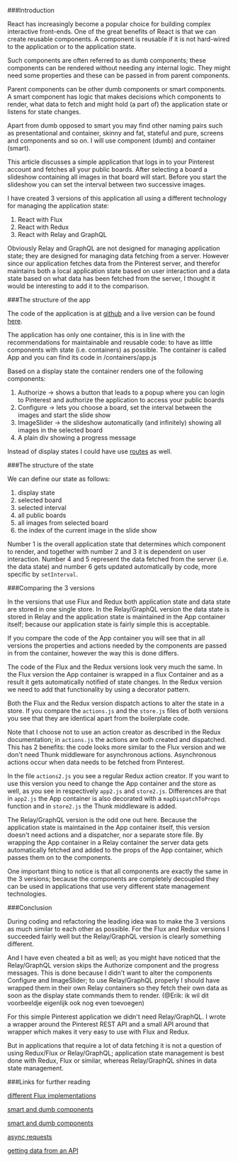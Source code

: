 ###Introduction

React has increasingly become a popular choice for building complex interactive front-ends. One of the great benefits of React is that we can create reusable components. A component is reusable if it is not hard-wired to the application or to the application state.

Such components are often referred to as dumb components; these components can be rendered without needing any internal logic. They might need some properties and these can be passed in from parent components.

Parent components can be other dumb components or smart components. A smart component has logic that makes decisions which components to render, what data to fetch and might hold (a part of) the application state or listens for state changes.

Apart from dumb opposed to smart you may find other naming pairs such as presentational and container, skinny and fat, stateful and pure, screens and components and so on. I will use component (dumb) and container (smart).

This article discusses a simple application that logs in to your Pinterest account and fetches all your public boards. After selecting a board a slideshow containing all images in that board will start. Before you start the slideshow you can set the interval between two successive images.

I have created 3 versions of this application all using a different technology for managing the application state:

1. React with Flux
2. React with Redux
3. React with Relay and GraphQL

Obviously Relay and GraphQL are not designed for managing application state; they are designed for managing data fetching from a server. However since our application fetches data from the Pinterest server, and therefor maintains both a local application state based on user interaction and a data state based on what data has been fetched from the server, I thought it would be interesting to add it to the comparison.



###The structure of the app

The code of the application is at [github](https://github.com/abudaan/pinterest-slider2) and a live version can be found [here](https://abumarkub.net/pinterest-slider/).

The application has only one container, this is in line with the recommendations for maintainable and reusable code: to have as little components with state (i.e. containers) as possible. The container is called App and you can find its code in /containers/app.js

Based on a display state the container renders one of the following components:

1. Authorize &rarr; shows a button that leads to a popup where you can login to Pinterest and authorize the application to access your public boards
2. Configure &rarr; lets you choose a board, set the interval between the images and start the slide show
3. ImageSlider &rarr; the slideshow automatically (and infinitely) showing all images in the selected board
4. A plain div showing a progress message

Instead of display states I could have use [routes](https://github.com/reactjs/react-router) as well.


###The structure of the state

We can define our state as follows:

1. display state
2. selected board
3. selected interval
4. all public boards
5. all images from selected board
6. the index of the current image in the slide show

Number 1 is the overall application state that determines which component to render, and together with number 2 and 3 it is dependent on user interaction. Number 4 and 5 represent the data fetched from the server (i.e. the data state) and number 6 gets updated automatically by code, more specific by `setInterval`.


###Comparing the 3 versions

In the versions that use Flux and Redux both application state and data state are stored in one single store. In the Relay/GraphQL version the data state is stored in Relay and the application state is maintained in the App container itself; because our application state is fairly simple this is acceptable.

If you compare the code of the App container you will see that in all versions the properties and actions needed by the components are passed in from the container, however the way this is done differs.

The code of the Flux and the Redux versions look very much the same. In the Flux version the App container is wrapped in a flux Container and as a result it gets automatically notified of state changes. In the Redux version we need to add that functionality by using a decorator pattern.

Both the Flux and the Redux version dispatch actions to alter the state in a store. If you compare the `actions.js` and the `store.js` files of both versions you see that they are identical apart from the boilerplate code.

Note that I choose not to use an action creator as described in the Redux documentation; in `actions.js` the actions are both created and dispatched. This has 2 benefits: the code looks more similar to the Flux version and we don't need Thunk middleware for asynchronous actions. Asynchronous actions occur when data needs to be fetched from Pinterest.

In the file `actions2.js` you see a regular Redux action creator. If you want to use this version you need to change the App container and the store as well, as you see in respectively `app2.js` and `store2.js`. Differences are that in `app2.js` the App container is also decorated with a `mapDispatchToProps` function and in `store2.js` the Thunk middleware is added.

The Relay/GraphQL version is the odd one out here. Because the application state is maintained in the App container itself, this version doesn't need actions and a dispatcher, nor a separate store file. By wrapping the App container in a Relay container the server data gets automatically fetched and added to the props of the App container, which passes them on to the components.

One important thing to notice is that all components are exactly the same in the 3 versions; because the components are completely decoupled they can be used in applications that use very different state management technologies.


###Conclusion

During coding and refactoring the leading idea was to make the 3 versions as much similar to each other as possible. For the Flux and Redux versions I succeeded fairly well but the Relay/GraphQL version is clearly something different.

And I have even cheated a bit as well; as you might have noticed that the Relay/GraphQL version skips the Authorize component and the progress messages. This is done because I didn't want to alter the components Configure and ImageSlider; to use Relay/GraphQL properly I should have wrapped them in their own Relay containers so they fetch their own data as soon as the display state commands them to render. (@Erik: ik wil dit voorbeeldje eigenlijk ook nog even toevoegen)

For this simple Pinterest application we didn't need Relay/GraphQL. I wrote a wrapper around the Pinterest REST API and a small API around that wrapper which makes it very easy to use with Flux and Redux.

But in applications that require a lot of data fetching it is not a question of using Redux/Flux *or* Relay/GraphQL; application state management is best done with Redux, Flux or similar, whereas Relay/GraphQL shines in data state management.



###Links for further reading

[different Flux implementations](http://jamesknelson.com/which-flux-implementation-should-i-use-with-react/)

[smart and dumb components](https://medium.com/@dan_abramov/smart-and-dumb-components-7ca2f9a7c7d0#.5zv6s0dag)

[smart and dumb components](http://jaketrent.com/post/smart-dumb-components-react/)

[async requests](http://www.code-experience.com/async-requests-with-react-js-and-flux-revisited/)

[getting data from an API](https://medium.com/@tribou/flux-getting-data-from-an-api-b73b6478c015#.164yw4ysk)


